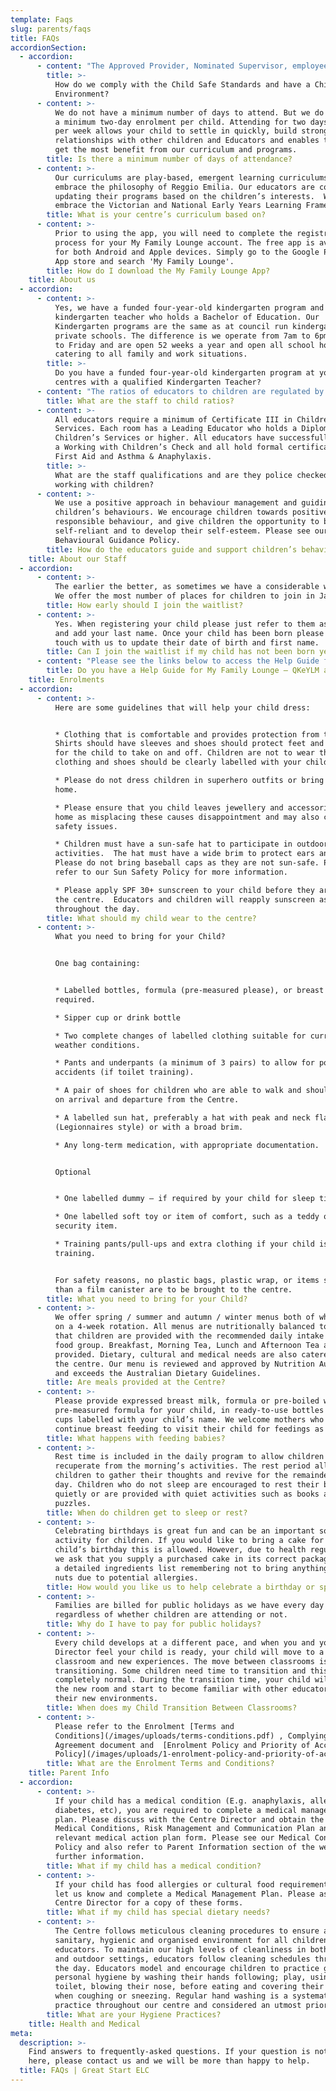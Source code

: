 ```yaml
---
template: Faqs
slug: parents/faqs
title: FAQs
accordionSection:
  - accordion:
      - content: "The Approved Provider, Nominated Supervisor, employees and volunteers will implement a Child Protection Risk Management Strategy to ensure the health, wellbeing and safety of all children at the service, protect children from harm and protect the integrity of employees and volunteers.\n\nOur Child Safe and Protection Policy advises of our commitment, our policies and procedures in relation to the the seven Standards are as follows:\n\n* Strategies to embed a culture of child safety through effective leadership arrangements.\n* A child safe policy or statement of commitment to child safety.\n* A code of conduct that establishes clear expectations for appropriate behaviour with children\n* Screening, supervision, training, and other human resources practices that reduce the risk of child abuse by new and existing staff\n* Processes for responding to and reporting suspected child abuse.\n* Strategies to identify and reduce or remove risks of child abuse.\n* Strategies to promote the participation and empowerment of children.\n\n_**Statement of Commitment to Child Safety and Protection**_\n\nThe organisation has a strong commitment to child safety and protection, through implementing and adherence to the Child Safe Standards. This commitment extends to all children in our service and community with an aim for children to feel safe, secure and supported. We acknowledge the importance of our organisation and community to be committed to culturally safety of aboriginal children, the cultural safety for culturally and/or linguistically diverse children and safety of children with a disability. \n\n_**The centres’ approach to child safety and protection is based on the following principles:**_\n\n•\tChildren have the right to feel safe, secure and under the protection of responsible, caring, trustworthy, adults at all times.\n\n•\tChildren will be respected and in no way degraded, endangered, exploited, intimidated or harmed psychologically or physically.\n\n•\tWarm words and loving touch are basic needs throughout life. The loss of spontaneous affection would be detrimental to both children and staff.\n\n•\tPhysical contact is part of the nurturing of children and helps create and sustain trusting relationships and add to feelings of security.\n\n_**Who in our service upholds the Child Safe Standards? **_\n\nChild Safety Officer role is held by the Nominated Supervisor as part of their role to promote and maintain safety and health of children. In the temporary absences of the Nominated Supervisor the Responsible Person – Person in Charge of Service will hold this role. The Child Safety Officer role is also supported by the Wellbeing and Social Justice and Equity Representative/committees of the service. \n\n_**Understanding Your Obligations - Everyone has a part to play to protect children**_\n\nAs community members, we all have a moral obligation to protect any child under our care and supervision from foreseeable harm.  As early childhood service staff members, you play an especially critical role in protecting children (including identifying, responding to and reporting child abuse) and must meet a range of legal obligations to do so.\n\nThese legal obligations vary, depending on the nature of the service and your role within it. However the best way to comply and the best way to protect children in your care is to follow the: Four Critical Actions for Early Childhood Services.\n\nThere are certain classes of professionals, who are classified as **\"mandatory reporters**\". Within an early childhood service setting, mandatory reporters include:\n\n•\ta person registered to teach or with permission to teach under the Education and Training Reform Act 2006 (including early childhood and primary teachers and early childhood workers) \n\n•\tregistered doctors and nurses (including Maternal Child Health Nurses).\n\n_**Child Safe Code of Conduct**_\n\nThe service upholds the Child Safe Code of Conduct for employers, educators, volunteers, students, families, service community members and children to ensure the safety and wellbeing of children.\n\nThe Child Safe Standards, provide guidance and we follow the Child Safe Code of Conduct to clearly expectations for appropriate behaviour with children and adults. Further the service community (staff, volunteers, children and families) acknowledge the importance of an inclusive and supportive approach and understanding of safe behaviours and relationships with Aboriginal children, culture and/or linguistically diverse children and children with disabilities.\n\n**Our Child Safe Code of Conduct:**\n\nAll paid and unpaid staff (including volunteers, trainees) and parents, family members and members of the service community of are responsible for the safety and wellbeing of children and young people who engage with the service. All people of the service community are expected to act in accordance with this Child Safe Code of Conduct in their physical and online interactions with children and young people under the age of 18 years.\n\n_**WILL:**_\t\n\n• Act in accordance with the organisation’s Child Safety and Protection Policies and procedures at all times. \n\n• Behave respectfully, courteously and ethically towards children and their families and towards other staff. \n\n• Listen and respond to the views and concerns of children, particularly if they communicate (verbally or non-verbally) that they do not feel safe or well. \n\n• Promote the human rights, safety and wellbeing of all children in the organisation. \n\n• Demonstrate appropriate personal and professional boundaries. \n\n• Consider and respect the diverse backgrounds and needs of children. \n\n• Create an environment that promotes and enables children’s participation and is welcoming, culturally safe and inclusive for all children and their families. \n\n• Involve children in making decisions about activities, policies and processes that concern them wherever possible. \n\n• Contribute, where appropriate, to the organisation’s policies, discussions, learning and reviews about child safety and wellbeing. \n\n• Identify and mitigate risks to children’s safety and wellbeing as required by the organisation’s risk assessment and management policy or process. \n\n• Respond to any concerns or complaints of child harm or abuse promptly and in line with the organisation’s policy and procedure for receiving and responding to complaints. \n\n• Report all suspected or disclosed child harm or abuse as required by the legislation and by policy and procedure on internal and external reporting. \n\n• Comply with the organisation’s protocols on communicating with children. \n\n• Comply with regulation and the organisation’s policies and procedures on record keeping and information sharing.\n\n**_WILL NOT:_**\n\n• Engage in any unlawful activity with or in relation to a child. \n\n• Engage in any activity that is likely to physically, sexually or emotionally harm a child. \n\n• Unlawfully discriminate against any child or their family members. • Be alone with a child unnecessarily. \n\n• Arrange personal contact, including online contact, with children I am working with for a purpose unrelated to the organisation’s activities. \n\n• Disclose personal or sensitive information about a child, including images of a child, unless the child and their parent or legal guardian consent or unless I am required to do so by the organisation’s policy and procedure on reporting. \n\n• Use inappropriate language in the presence of children, or show or provide children with access to inappropriate images or material. \n\n• Work with children while under the influence of alcohol or prohibited drugs. \n\n• Ignore or disregard any suspected or disclosed child harm or abuse.\n\n_**If you believe the Child Safe Code of Conduct has been breached by another person in the organisation, you will:\t**_\n\n• Act to prioritise the best interests of children. \n\n• Take actions promptly to ensure that children are safe. \n\n• Promptly report any concerns per the policy and procedure.\n\n• Follow the organisation’s policies and procedures for receiving and responding to complaints and concerns. \n\n• Comply with legislative requirements on reporting, and with the organisation’s policy and procedure on internal and external reporting."
        title: >-
          How do we comply with the Child Safe Standards and have a Child Safe
          Environment?
      - content: >-
          We do not have a minimum number of days to attend. But we do recommend
          a minimum two-day enrolment per child. Attending for two days or more
          per week allows your child to settle in quickly, build strong
          relationships with other children and Educators and enables them to
          get the most benefit from our curriculum and programs.
        title: Is there a minimum number of days of attendance?
      - content: >-
          Our curriculums are play-based, emergent learning curriculums and
          embrace the philosophy of Reggio Emilia. Our educators are constantly
          updating their programs based on the children’s interests.  We also
          embrace the Victorian and National Early Years Learning Frameworks.
        title: What is your centre’s curriculum based on?
      - content: >-
          Prior to using the app, you will need to complete the registration
          process for your My Family Lounge account. The free app is available
          for both Android and Apple devices. Simply go to the Google Play or
          App store and search 'My Family Lounge'.
        title: How do I download the My Family Lounge App?
    title: About us
  - accordion:
      - content: >-
          Yes, we have a funded four-year-old kindergarten program and employ a
          kindergarten teacher who holds a Bachelor of Education. Our
          Kindergarten programs are the same as at council run kindergartens and
          private schools. The difference is we operate from 7am to 6pm Monday
          to Friday and are open 52 weeks a year and open all school holidays;
          catering to all family and work situations.
        title: >-
          Do you have a funded four-year-old kindergarten program at your
          centres with a qualified Kindergarten Teacher?
      - content: "The ratios of educators to children are regulated by the Victorian Government. We always ensure these ratios are met or exceeded over the service as follows: .\L\n\n0-3 year old children  - 1 educator : 4 children.\n\n\L3-5 year old children - 1 educator : 11 children."
        title: What are the staff to child ratios?
      - content: >-
          All educators require a minimum of Certificate III in Children’s
          Services. Each room has a Leading Educator who holds a Diploma in
          Children’s Services or higher. All educators have successfully gained
          a Working with Children’s Check and all hold formal certification in
          First Aid and Asthma & Anaphylaxis.
        title: >-
          What are the staff qualifications and are they police checked for
          working with children?
      - content: >-
          We use a positive approach in behaviour management and guiding
          children’s behaviours. We encourage children towards positive and
          responsible behaviour, and give children the opportunity to become
          self-reliant and to develop their self-esteem. Please see our
          Behavioural Guidance Policy.
        title: How do the educators guide and support children’s behaviours?
    title: About our Staff
  - accordion:
      - content: >-
          The earlier the better, as sometimes we have a considerable waitlist.
          We offer the most number of places for children to join in January.
        title: How early should I join the waitlist?
      - content: >-
          Yes. When registering your child please just refer to them as ‘Baby’
          and add your last name. Once your child has been born please be in
          touch with us to update their date of birth and first name.
        title: Can I join the waitlist if my child has not been born yet?
      - content: "Please see the links below to access the Help Guide for the My Family Lounge and the self-help videos so you feel confident using the parent portal to its full potential.\_My Family Portal Help Guide: [myfamilylounge.com.au/My-Family-Lounge/help-guide ](https://myfamilylounge.com.au/My-Family-Lounge/help-guide)\n\nFeel free to watch the self-help videos on the following topics.\_\_ \_[myfamilylounge.com.au/My-Family-Lounge/how-to-videos](https://myfamilylounge.com.au/My-Family-Lounge/how-to-videos) \n\n* How to Register for My Family Lounge\n* How to Create Your First Waitlist Request\n* How to Accept an Offer & Complete the Enrolment Form\n* How to Request a Change to an Existing Booking\n* How to Reset Your Password\n* How to Change Your Email Address for Your MFL Account"
        title: Do you have a Help Guide for My Family Lounge – QKeYLM and QK Enrol?
    title: Enrolments
  - accordion:
      - content: >-
          Here are some guidelines that will help your child dress:


          * Clothing that is comfortable and provides protection from the sun. 
          Shirts should have sleeves and shoes should protect feet and be easy
          for the child to take on and off. Children are not to wear thongs. All
          clothing and shoes should be clearly labelled with your child’s name.

          * Please do not dress children in superhero outfits or bring toys from
          home. 

          * Please ensure that you child leaves jewellery and accessories at
          home as misplacing these causes disappointment and may also cause
          safety issues.

          * Children must have a sun-safe hat to participate in outdoor
          activities.  The hat must have a wide brim to protect ears and neck. 
          Please do not bring baseball caps as they are not sun-safe. Please
          refer to our Sun Safety Policy for more information.

          * Please apply SPF 30+ sunscreen to your child before they arrive at
          the centre.  Educators and children will reapply sunscreen as needed
          throughout the day.
        title: What should my child wear to the centre?
      - content: >-
          What you need to bring for your Child?


          One bag containing:


          * Labelled bottles, formula (pre-measured please), or breast milk as
          required.

          * Sipper cup or drink bottle

          * Two complete changes of labelled clothing suitable for current
          weather conditions.

          * Pants and underpants (a minimum of 3 pairs) to allow for possible
          accidents (if toilet training).

          * A pair of shoes for children who are able to walk and should be worn
          on arrival and departure from the Centre.

          * A labelled sun hat, preferably a hat with peak and neck flap
          (Legionnaires style) or with a broad brim.

          * Any long-term medication, with appropriate documentation.


          Optional


          * One labelled dummy – if required by your child for sleep time.

          * One labelled soft toy or item of comfort, such as a teddy or
          security item.

          * Training pants/pull-ups and extra clothing if your child is toilet
          training.


          For safety reasons, no plastic bags, plastic wrap, or items smaller
          than a film canister are to be brought to the centre.
        title: What you need to bring for your Child?
      - content: >-
          We offer spring / summer and autumn / winter menus both of which are
          on a 4-week rotation. All menus are nutritionally balanced to ensure
          that children are provided with the recommended daily intake of each
          food group. Breakfast, Morning Tea, Lunch and Afternoon Tea are
          provided. Dietary, cultural and medical needs are also catered for at
          the centre. Our menu is reviewed and approved by Nutrition Australia
          and exceeds the Australian Dietary Guidelines.
        title: Are meals provided at the Centre?
      - content: >-
          Please provide expressed breast milk, formula or pre-boiled water and
          pre-measured formula for your child, in ready-to-use bottles or sippy
          cups labelled with your child’s name. We welcome mothers who wish to
          continue breast feeding to visit their child for feedings as needed.
        title: What happens with feeding babies?
      - content: >-
          Rest time is included in the daily program to allow children to
          recuperate from the morning’s activities. The rest period allows
          children to gather their thoughts and revive for the remainder of the
          day. Children who do not sleep are encouraged to rest their bodies
          quietly or are provided with quiet activities such as books and
          puzzles.
        title: When do children get to sleep or rest?
      - content: >-
          Celebrating birthdays is great fun and can be an important social
          activity for children. If you would like to bring a cake for your
          child’s birthday this is allowed. However, due to health regulations
          we ask that you supply a purchased cake in its correct packaging with
          a detailed ingredients list remembering not to bring anything with
          nuts due to potential allergies.
        title: How would you like us to help celebrate a birthday or special event?
      - content: >-
          Families are billed for public holidays as we have every day costs,
          regardless of whether children are attending or not.
        title: Why do I have to pay for public holidays?
      - content: >-
          Every child develops at a different pace, and when you and your Centre
          Director feel your child is ready, your child will move to a new
          classroom and new experiences. The move between classrooms is called
          transitioning. Some children need time to transition and this is
          completely normal. During the transition time, your child will visit
          the new room and start to become familiar with other educators and
          their new environments.
        title: When does my Child Transition Between Classrooms?
      - content: >-
          Please refer to the Enrolment [Terms and
          Conditions](/images/uploads/terms-conditions.pdf) , Complying Written
          Agreement document and  [Enrolment Policy and Priority of Access
          Policy](/images/uploads/1-enrolment-policy-and-priority-of-access-policy_06-2020.pdf).
        title: What are the Enrolment Terms and Conditions?
    title: Parent Info
  - accordion:
      - content: >-
          If your child has a medical condition (E.g. anaphylaxis, allergies,
          diabetes, etc), you are required to complete a medical management
          plan. Please discuss with the Centre Director and obtain the relevant
          Medical Conditions, Risk Management and Communication Plan and the
          relevant medical action plan form. Please see our Medical Conditions
          Policy and also refer to Parent Information section of the website for
          further information.
        title: What if my child has a medical condition?
      - content: >-
          If your child has food allergies or cultural food requirements please
          let us know and complete a Medical Management Plan. Please ask the
          Centre Director for a copy of these forms.
        title: What if my child has special dietary needs?
      - content: >-
          The Centre follows meticulous cleaning procedures to ensure a
          sanitary, hygienic and organised environment for all children and
          educators. To maintain our high levels of cleanliness in both indoor
          and outdoor settings, educators follow cleaning schedules throughout
          the day. Educators model and encourage children to practice good
          personal hygiene by washing their hands following; play, using the
          toilet, blowing their nose, before eating and covering their mouths
          when coughing or sneezing. Regular hand washing is a systematic
          practice throughout our centre and considered an utmost priority.
        title: What are your Hygiene Practices?
    title: Health and Medical
meta:
  description: >-
    Find answers to frequently-asked questions. If your question is not listed
    here, please contact us and we will be more than happy to help.
  title: FAQs | Great Start ELC
---
```


